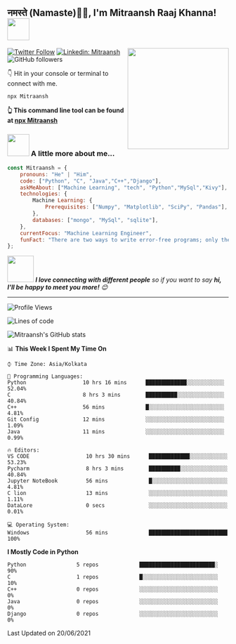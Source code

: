 <h2>नमस्ते (Namaste)🙏🏻, I'm Mitraansh Raaj Khanna! <img src="https://media.giphy.com/media/coxQHKASG60HrHtvkt/giphy.gif" width="50"></h2>
<img align='right' src="https://media.giphy.com/media/iIqmM5tTjmpOB9mpbn/giphy.gif" width="230">

[![Twitter Follow](https://img.shields.io/twitter/follow/mitraansh?label=Follow)](https://twitter.com/intent/follow?screen_name=mitraansh)
[![Linkedin: Mitraansh](https://img.shields.io/badge/-Mitraansh-blue?style=flat-square&logo=Linkedin&logoColor=white&link=https://www.linkedin.com/in/mitraansh-raaj-khanna-b9512120a/)](https://www.linkedin.com/in/mitraansh-raaj-khanna-b9512120a/)
![GitHub followers](https://img.shields.io/github/followers/Mitraansh?label=Follow&style=social)


👇 Hit in your console or terminal to connect with me.

```bash
npx Mitraansh
```
**👆 This command line tool can be found at [npx Mitraansh](https://github.com/Mitraansh098/npx_card)**

### <img src="https://media.giphy.com/media/VgCDAzcKvsR6OM0uWg/giphy.gif" width="50"> A little more about me...  

```javascript
const Mitraansh = {
    pronouns: "He" | "Him",
    code: ["Python", "C", "Java","C++","Django"],
    askMeAbout: ["Machine Learning", "tech", "Python","MySql","Kivy"],
    technologies: {
        Machine Learning: {
            Prerequisites: ["Numpy", "Matplotlib", "SciPy", "Pandas"],
        },
        databases: ["mongo", "MySql", "sqlite"],
    },
    currentFocus: "Machine Learning Engineer",
    funFact: "There are two ways to write error-free programs; only the third one works"
};
```

<img src="https://media.giphy.com/media/LnQjpWaON8nhr21vNW/giphy.gif" width="60"> <em><b>I love connecting with different people</b> so if you want to say <b>hi, I'll be happy to meet you more!</b> 😊</em>

---
<!--START_SECTION:waka-->
![Profile Views](http://img.shields.io/badge/Profile%20Views-874-blue)

![Lines of code](https://img.shields.io/badge/From%20Hello%20World%20I%27ve%20Written-1.5%20million%20lines%20of%20code-blue)

![Mitraansh's GitHub stats](https://github-readme-stats.vercel.app/api?username=Mitraansh&show_icons=true&theme=dark)

📊 **This Week I Spent My Time On** 

```text
⌚︎ Time Zone: Asia/Kolkata

💬 Programming Languages: 
Python                  10 hrs 16 mins      █████████████░░░░░░░░░░░░   52.04% 
C                       8 hrs 3 mins        ██████████░░░░░░░░░░░░░░░   40.84% 
C++                     56 mins             █░░░░░░░░░░░░░░░░░░░░░░░░   4.81% 
Git Config              12 mins             ░░░░░░░░░░░░░░░░░░░░░░░░░   1.09% 
Java                    11 mins             ░░░░░░░░░░░░░░░░░░░░░░░░░   0.99%

🔥 Editors: 
VS CODE                  10 hrs 30 mins      █████████████░░░░░░░░░░░░   53.23% 
Pycharm                  8 hrs 3 mins        ██████████░░░░░░░░░░░░░░░   40.84% 
Jupyter NoteBook         56 mins             █░░░░░░░░░░░░░░░░░░░░░░░░   4.81% 
C lion                   13 mins             ░░░░░░░░░░░░░░░░░░░░░░░░░   1.11% 
DataLore                 0 secs              ░░░░░░░░░░░░░░░░░░░░░░░░░   0.01%

💻 Operating System: 
Windows                  56 mins             █████████████████████████   100%

```

**I Mostly Code in Python** 

```text
Python                5 repos             ████████████████████████░   90%
C                     1 repos             █░░░░░░░░░░░░░░░░░░░░░░░░   10% 
C++                   0 repos             ░░░░░░░░░░░░░░░░░░░░░░░░░   0% 
Java                  0 repos             ░░░░░░░░░░░░░░░░░░░░░░░░░   0% 
Django                0 repos             ░░░░░░░░░░░░░░░░░░░░░░░░░   0%

```

 Last Updated on 20/06/2021
<!--END_SECTION:waka-->
